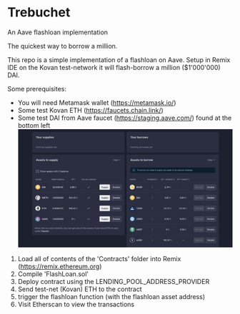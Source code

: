 # Trebuchet

An Aave flashloan implementation

The quickest way to borrow a million.

This repo is a simple implementation of a flashloan on Aave.
Setup in Remix IDE on the Kovan test-network it will flash-borrow a million ($1'000'000) DAI.

Some prerequisites:

- You will need Metamask wallet (https://metamask.io/)
- Some test Kovan ETH (https://faucets.chain.link/)
- Some test DAI from Aave faucet (https://staging.aave.com/)
  found at the bottom left
  ![Aave Faucet](./assets/aavefaucet.png 'Aave Faucet')

1. Load all of contents of the 'Contracts' folder into Remix (https://remix.ethereum.org)
2. Compile 'FlashLoan.sol'
3. Deploy contract using the LENDING_POOL_ADDRESS_PROVIDER
4. Send test-net (Kovan) ETH to the contract
5. trigger the flashloan function (with the flashloan asset address)
6. Visit Etherscan to view the transactions

